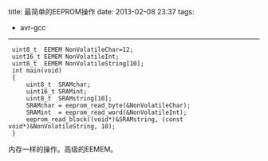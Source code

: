 title: 最简单的EEPROM操作
date: 2013-02-08 23:37
tags:
- avr-gcc 
---
```
 uint8_t  EEMEM NonVolatileChar=12; 
 uint16_t EEMEM NonVolatileInt; 
 uint8_t  EEMEM NonVolatileString[10]; 
 int main(void) 
 { 
     uint8_t  SRAMchar; 
     uint16_t SRAMint; 
     uint8_t  SRAMstring[10];    
     SRAMchar = eeprom_read_byte(&NonVolatileChar); 
     SRAMint  = eeprom_read_word(&NonVolatileInt); 
     eeprom_read_block((void*)&SRAMstring, (const void*)&NonVolatileString, 10); 
 }
```
内存一样的操作。高级的EEMEM。
